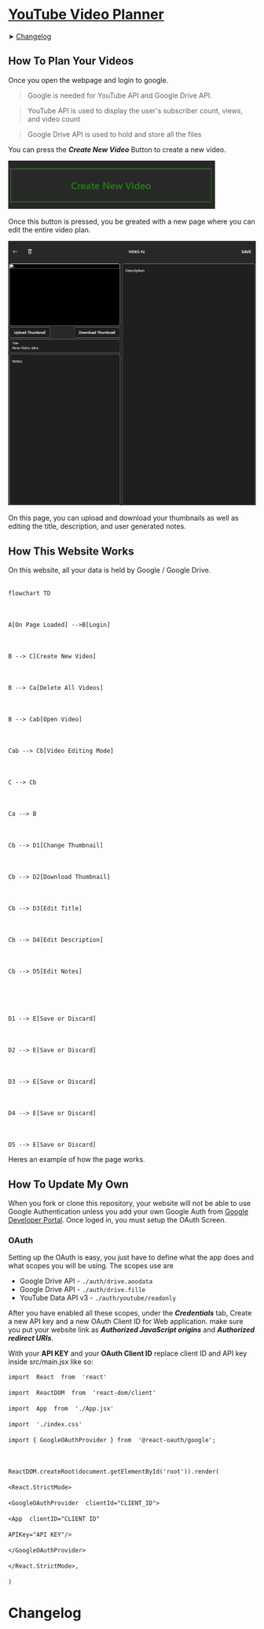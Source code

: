 
# [YouTube Video Planner](https://chezyname.github.io/YouTubePlanner/)

➤ [Changelog](#changelog)

## How To Plan Your Videos

Once you open the webpage and login to google.

> Google is needed for YouTube API and Google Drive API.

> YouTube API is used to display the user's subscriber count, views, and video count

>Google Drive API is used to hold and store all the files

  

You can press the ***Create New Video*** Button to create a new video.

![Create New Video Button](https://raw.githubusercontent.com/ChezyName/YouTubePlanner/main/Images/CreateNewVideoButton.png)

  

Once this button is pressed, you be greated with a new page where you can edit the entire video plan.

  

![Create New Video Button](https://raw.githubusercontent.com/ChezyName/YouTubePlanner/main/Images/PlannedVideo.png)

On this page, you can upload and download your thumbnails as well as editing the title, description, and user generated notes.

## How This Website Works

On this website, all your data is held by Google / Google Drive.

  

```mermaid

flowchart TD

  

A[On Page Loaded] -->B[Login]

  

B --> C[Create New Video]

  

B --> Ca[Delete All Videos]

  

B --> Cab[Open Video]

  

Cab --> Cb[Video Editing Mode]

  

C --> Cb

  

Ca --> B

  

Cb --> D1[Change Thumbnail]

  

Cb --> D2[Download Thumbnail]

  

Cb --> D3[Edit Title]

  

Cb --> D4[Edit Description]

  

Cb --> D5[Edit Notes]

  

  

D1 --> E[Save or Discard]

  

D2 --> E[Save or Discard]

  

D3 --> E[Save or Discard]

  

D4 --> E[Save or Discard]

  

D5 --> E[Save or Discard]

```

  

Heres an example of how the page works.

  

## How To Update My Own

When you fork or clone this repository, your website will not be able to use Google Authentication unless you add your own Google Auth from [Google Developer Portal](https://console.cloud.google.com/).  Once loged in, you must setup the OAuth Screen.

### OAuth
Setting up the OAuth is easy, you just have to define what the app does and what scopes you will be using. The scopes use are

- Google Drive API - `./auth/drive.aoodata`
- Google Drive API - `./auth/drive.fille`
- YouTube Data API v3 - `./auth/youtube/readonly`

After you have enabled all these scopes, under the ***Credentials*** tab, Create a new API key and a new OAuth Client ID for Web application. make sure you put your website link as ***Authorized JavaScript origins*** and ***Authorized redirect URIs***.

With your **API KEY** and your **OAuth Client ID**
replace client ID and API key inside src/main.jsx
like so:

```
import  React  from  'react'

import  ReactDOM  from  'react-dom/client'

import  App  from  './App.jsx'

import  './index.css'

import { GoogleOAuthProvider } from  '@react-oauth/google';

  

ReactDOM.createRoot(document.getElementById('root')).render(

<React.StrictMode>

<GoogleOAuthProvider  clientId="CLIENT_ID">

<App  clientID="CLIENT ID"

APIKey="API KEY"/>

</GoogleOAuthProvider>

</React.StrictMode>,

)
```

# Changelog